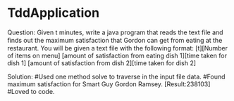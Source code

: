 # TddApplication
Question:
Given t minutes, write a java program that reads the text file and ﬁnds out the maximum satisfaction that Gordon can get from eating at the restaurant. You will be given a text file with the following format:
[t][Number of items on menu]
[amount of satisfaction from eating dish 1][time taken for dish 1]
[amount of satisfaction from dish 2][time taken for dish 2]


Solution:
#Used one method solve to traverse in the input file data.
#Found maximum satisfaction for Smart Guy Gordon Ramsey. [Result:238103]
#Loved to code.
